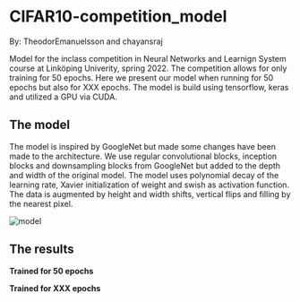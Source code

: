 # CIFAR10-competition_model
By: TheodorEmanuelsson and chayansraj

Model for the inclass competition in Neural Networks and Learnign System course at Linköping Univerity, spring 2022. The competition allows for only training for 50 epochs. Here we present our model when running for 50 epochs but also for XXX epochs. The model is build using tensorflow, keras and utilized a GPU via CUDA.

## The model

The model is inspired by GoogleNet but made some changes have been made to the architecture. We use regular convolutional blocks, inception blocks and downsampling blocks from GoogleNet but added to the depth and width of the original model. The model uses polynomial decay of the learning rate, Xavier initialization of weight and swish as activation function. The data is augmented by height and width shifts, vertical flips and filling by the nearest pixel.

![model](https://user-images.githubusercontent.com/49917684/155893219-6fbd5cb2-22c3-4259-8094-8846f33ce2ad.png)

## The results

**Trained for 50 epochs**


**Trained for XXX epochs**


